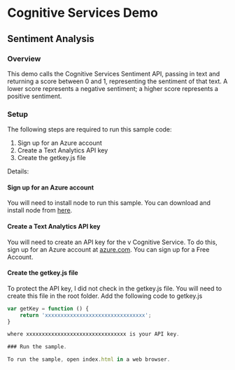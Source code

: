 # Cognitive Services Demo

## Sentiment Analysis

### Overview

This demo calls the Cognitive Services Sentiment API, passing in text and returning a score between 0 and 1, representing the sentiment of that text. A lower score represents a negative sentiment; a higher score represents a positive sentiment.

### Setup

The following steps are required to run this sample code:

1. Sign up for an Azure account
2. Create a Text Analytics API key
3. Create the getkey.js file

Details:

#### Sign up for an Azure account

You will need to install node to run this sample. You can download and install node from [here](https://nodejs.org/).

#### Create a Text Analytics API key

You will need to create an API key for the v Cognitive Service. To do this, sign up for an Azure account at [azure.com](http://azure.com). You can sign up for a Free Account.

#### Create the getkey.js file

To protect the API key, I did not check in the getkey.js file. You will need to create this file in the root folder. Add the following code to getkey.js

```javascript
var getKey = function () {
    return 'xxxxxxxxxxxxxxxxxxxxxxxxxxxxxxxx';
}

where xxxxxxxxxxxxxxxxxxxxxxxxxxxxxxxx is your API key.

### Run the sample.

To run the sample, open index.html in a web browser.
